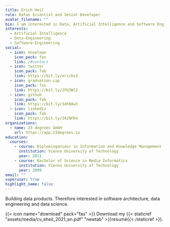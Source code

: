 ```yaml
---
title: Erich Heil
role: Datas Scientist and Senior Developer
avatar_filename: ""
bio: I am interested in Data, Artificial Intelligence and Software Engineering
interests:
  - Artificial Intelligence
  - Data-Engineering
  - Software-Engineering
social:
  - icon: envelope
    icon_pack: fas
    link: /#contact
  - icon: twitter
    icon_pack: fab
    link: https://bit.ly/erichx3
  - icon: graduation-cap
    icon_pack: fas
    link: https://bit.ly/2FU3Wl2
  - icon: github
    icon_pack: fab
    link: https://bit.ly/34h68w3
  - icon: linkedin
    icon_pack: fab
    link: https://bit.ly/34zNFK4
organizations:
  - name: 23 degrees GmbH
    url: https://app.23degrees.io
education:
  courses:
    - course: Diplomingenieur in Information and Knowledge Management
      institution: Vienna University of Technology
      year: 2011
    - course: Bachelor of Science in Media Informatics
      institution: Vienna University of Technology
      year: 2009
email: ""
superuser: true
highlight_name: false
---
```

Building data products. Therefore interested in software architecture, data engineering and data science.

{{< icon name="download" pack="fas" >}} Download my {{< staticref "assets/media/cv_eheil_2021_en.pdf" "newtab" >}}resumé{{< /staticref >}}.